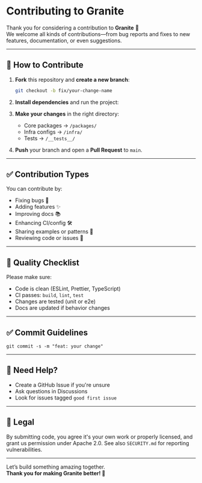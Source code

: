 # Contributing to Granite

Thank you for considering a contribution to **Granite** 💎  
We welcome all kinds of contributions—from bug reports and fixes to new features, documentation, or even suggestions.

---

## 🔧 How to Contribute

1. **Fork** this repository and **create a new branch**:
   ```bash
   git checkout -b fix/your-change-name
   ```

2. **Install dependencies** and run the project:

3. **Make your changes** in the right directory:
   - Core packages → `/packages/`
   - Infra configs → `/infra/`
   - Tests → `/__tests__/`

4. **Push** your branch and open a **Pull Request** to `main`.

---

## ✅ Contribution Types

You can contribute by:

- Fixing bugs 🐞  
- Adding features ✨  
- Improving docs 📚  
- Enhancing CI/config 🛠️  
- Sharing examples or patterns 🎯  
- Reviewing code or issues 🤝  

---

## 🧪 Quality Checklist

Please make sure:

- Code is clean (ESLint, Prettier, TypeScript)
- CI passes: `build`, `lint`, `test`
- Changes are tested (unit or e2e)
- Docs are updated if behavior changes

---

## ✅ Commit Guidelines

```
git commit -s -m "feat: your change"
```

---

## 🙋 Need Help?

- Create a GitHub Issue if you're unsure  
- Ask questions in Discussions  
- Look for issues tagged `good first issue`  

---

## 📄 Legal

By submitting code, you agree it's your own work or properly licensed, and grant us permission under Apache 2.0. See also `SECURITY.md` for reporting vulnerabilities.

---

Let’s build something amazing together.  
**Thank you for making Granite better! 💎**
